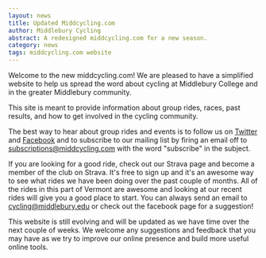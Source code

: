 ```yaml
---
layout: news
title: Updated Middcycling.com
author: Middlebury Cycling
abstract: A redesigned middcycling.com for a new season.
category: news
tags: middcycling.com website
---
```


Welcome to the new middcycling.com! We are pleased to have a simplified website to help us spread the word about cycling at Middlebury College and in the greater Middlebury community.

This site is meant to provide information about group rides, races, past results, and how to get involved in the cycling community.

The best way to hear about group rides and events is to follow us on [Twitter](http://twitter.com/middcycling) and [Facebook](http://facebook.com/middcycling) and to subscribe to our mailing list by firing an email off to [subscriptions@middcycling.com](mailto:subscriptions@middcycling.com) with the word "subscribe" in the subject.

If you are looking for a good ride, check out our Strava page and become a member of the club on Strava. It's free to sign up and it's an awesome way to see what rides we have been doing over the past couple of months. All of the rides in this part of Vermont are awesome and looking at our recent rides will give you a good place to start. You can always send an email to [cycling@middlebury.edu](cycling@middlebury.edu) or check out the facebook page for a suggestion!

This website is still evolving and will be updated as we have time over the next couple of weeks. We welcome any suggestions and feedback that you may have as we try to improve our online presence and build more useful online tools.